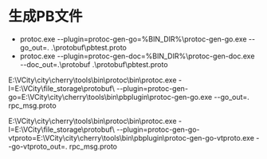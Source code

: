 # 生成PB文件
- protoc.exe --plugin=protoc-gen-go=%BIN_DIR%\protoc-gen-go.exe --go_out=. .\protobuf\pbtest.proto
- protoc.exe --plugin=protoc-gen-doc=%BIN_DIR%\protoc-gen-doc.exe --doc_out=.\protobuf .\protobuf\pbtest.proto












E:\VCity\city\cherry\tools\bin\protoc\bin\protoc.exe -I=E:\VCity\file_storage\protobuf\ --plugin=protoc-gen-go=E:\VCity\city\cherry\tools\bin\pbplugin\protoc-gen-go.exe  --go_out=. rpc_msg.proto

E:\VCity\city\cherry\tools\bin\protoc\bin\protoc.exe -I=E:\VCity\file_storage\protobuf\ --plugin=protoc-gen-go-vtproto=E:\VCity\city\cherry\tools\bin\pbplugin\protoc-gen-go-vtproto.exe  --go-vtproto_out=. rpc_msg.proto